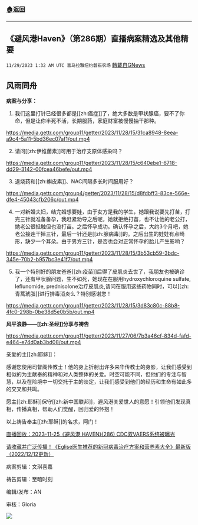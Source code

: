 ###  [:house:返回](README.md)
---


## 《避风港Haven》（第286期）直播病案精选及其他精要
`11/29/2023 1:32 AM UTC 喜马拉雅纽约磐石农场` [轉載自GNews](https://gnews.org/articles/2047406)


## **风雨同舟**

**病案与分享：**

 1. 我们这里打针已经很多都是[[zh:癌症]]了，绝大多数是甲状腺癌，要不了你命，但是让你半死不活，长期服药，家庭财富被慢慢抽干那种。

https://media.gettr.com/group11/getter/2023/11/28/15/31ca8948-8eea-a9c4-5a11-5bd36ec07af1/out.mp4

 2. 请问[[zh:伊维菌素]]可用于治疗支原体感染吗？

https://media.gettr.com/group11/getter/2023/11/28/15/c640ebe1-6718-dd29-3142-00fcea46befe/out.mp4

3. 退烧药和[[zh:槲皮素]]、NAC间隔多长时间服用好？

https://media.gettr.com/group4/getter/2023/11/28/15/d8fdbff3-83ce-566e-dfe4-45043cfb206c/out.mp4

4. 一对新婚夫妇，结完婚想要娃，由于女方是我的学生，她跟我说要先打苗，打完三针就准备备孕，我赶紧劝导之后呢，她就拒绝打苗，也不让他的老公打，她老公很抵触但也没打苗。之后怀孕成功。确认怀孕之后，大约3个月吧，她老公接连干掉三针，最后一针还是[[zh:腺病毒]]的。之后出生的娃娃有点畸形，缺少一个耳朵。由于男方三针，是否也会对正常怀孕的胎儿产生影响？

https://media.gettr.com/group11/getter/2023/11/28/15/3b53cb59-3bdc-345e-70b2-b957bc3e41f7/out.mp4

5. 我一个特别好的朋友爸爸[[zh:疫苗]]后得了皮肌炎去世了，我朋友也被确诊了，还有甲状腺问题，生不如死，她现在在服用hydroxychloroquine sulfate, leflunomide, prednisolone治疗皮肌炎,请问在服用这些药物同时，可以[[zh:青蒿琥脂]]进行排毒消炎么？特别感谢您！

https://media.gettr.com/group11/getter/2023/11/28/15/3d83c80c-88b8-4fc0-298b-0be38d5e0b5b/out.mp4

**风平浪静——[[zh:圣经]]分享与祷告**

https://media.gettr.com/group11/getter/2023/11/27/06/7b3a46cf-834d-fafd-e464-e74d0ab3bd08/out.mp4

亲爱的主[[zh:耶稣]]：

感谢您使用司督阁传教士！他的身上折射出许多来华传教士的身影，让我们感受到相似的为主献奉的精神和对人类整体的关爱。时空可能不同，但他们的专注与智慧，以及在险境中一切交托于主的淡定，让我们感受到他们的经历和生命有如此多的交叉和共鸣。

愿主[[zh:耶稣]]保守[[zh:新中国联邦]]，避风港关爱世人的意愿！引领他们发现真相，传播真相，帮助人们觉醒，回归爱的怀抱！

以上祷告奉主[[zh:耶稣]]的名求，阿门！
 
[直播回放：2023-11-25《避风港 HAVEN》(286)  CDC双VAERS系统被曝光]( https://gettr.com/streaming/p2vd0y11375)

[请收藏并广泛传播！《Eglise医生推荐的新冠病毒治疗方案和营养素大全》最新版（2022/12/12更新）](https://gettr.com/post/p21jgqd506b )

病案剪辑：文琪喜嘉

祷告剪辑：至暗时刻

编辑/发布：AN 

审核：Gloria

![](https://i.imgur.com/qSBTLX6.jpg)




